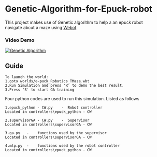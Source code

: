 # Genetic-Algorithm-for-Epuck-robot
This project makes use of Genetic algorithm to help a an epuck robot navigate about a maze using [Webot](https://cyberbotics.com/)

### Video Demo 
[![Genetic Algorithm](https://img.youtube.com/vi/cfNjr1UXDn8.jpg)](https://www.youtube.com/watch?v=cfNjr1UXDn8)

## Guide
```
To launch the world:
1.goto worlds/e-puck_Robotics_TMaze.wbt
2.Run Simulation and press 'R' to demo the best result.
3.Press 'S' to start GA training
```
Four python codes are used to run this simulation.
Listed as follows
```
1.epuck_python - CW.py    -  Robot controller
Located in controllers\epuck_python - CW

2.supervisorGA - CW.py    -  Supervisor
Located in controllers\supervisorGA - CW

3.ga.py   -    functions used by the supervisor
Located in controllers\supervisorGA - CW

4.mlp.py  -    functions used by the robot controller
Located in controllers\epuck_python - CW
```
